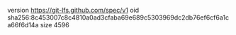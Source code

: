 version https://git-lfs.github.com/spec/v1
oid sha256:8c453007c8c4810a0ad3cfaba69e689c5303969dc2db76ef6cf6a1ca66f6d14a
size 4596

